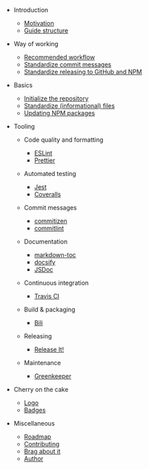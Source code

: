 - Introduction

  - [Motivation](sections/1-introduction/motivation.md)
  - [Guide structure](sections/1-introduction/guide-structure.md)

- Way of working

  - [Recommended workflow](sections/2-way-of-working/recommended-workflow.md)
  - [Standardize commit messages](sections/2-way-of-working/standardize-commit-messages.md)
  - [Standardize releasing to GitHub and NPM](sections/2-way-of-working/standardize-releasing-to-github-and-npm.md)

- Basics

  - [Initialize the repository](sections/3-basics/initialize-the-repository.md)
  - [Standardize (informational) files](sections/3-basics/standardize-informational-files.md)
  - [Updating NPM packages](sections/3-basics/updating-npm-packages.md)

- Tooling

    - Code quality and formatting

        - [ESLint](sections/4-tooling/eslint.md)
        - [Prettier](sections/4-tooling/prettier.md)

    - Automated testing

        - [Jest](sections/4-tooling/jest.md)
        - [Coveralls](sections/4-tooling/coveralls.md)

    - Commit messages

        - [commitizen](sections/4-tooling/commitizen.md)
        - [commitlint](sections/4-tooling/commitlint.md)

    - Documentation

        - [markdown-toc](sections/4-tooling/markdown-toc.md)
        - [docsify](sections/4-tooling/docsify.md)
        - [JSDoc](sections/4-tooling/jsdoc.md)

    - Continuous integration

        - [Travis CI](sections/4-tooling/travis-ci.md)

    - Build & packaging

        - [Bili](sections/4-tooling/bili.md)

    - Releasing

        - [Release It!](sections/4-tooling/release-it.md)

    - Maintenance

        - [Greenkeeper](sections/4-tooling/greenkeeper.md)

- Cherry on the cake

  - [Logo](sections/5-cherry-on-the-cake/logo.md)
  - [Badges](sections/5-cherry-on-the-cake/badges.md)

- Miscellaneous

  - [Roadmap](sections/6-misc/roadmap.md)
  - [Contributing](sections/6-misc/contributing.md)
  - [Brag about it](sections/6-misc/brag-about-it.md)
  - [Author](sections/6-misc/author.md)
